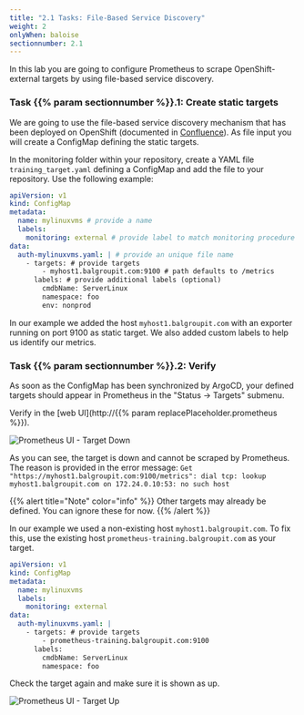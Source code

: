 ```yaml
---
title: "2.1 Tasks: File-Based Service Discovery"
weight: 2
onlyWhen: baloise
sectionnumber: 2.1
---
```


In this lab you are going to configure Prometheus to scrape OpenShift-external targets by using file-based service discovery.

### Task {{% param sectionnumber %}}.1: Create static targets

We are going to use the file-based service discovery mechanism that has been deployed on OpenShift (documented in [Confluence](https://confluence.baloisenet.com/atlassian/display/BALMATE/02+-+Add+your+application+as+monitoring+target#id-02Addyourapplicationasmonitoringtarget-AddMonitoringTargetsoutsideofOpenShift)). As file input you will create a ConfigMap defining the static targets.

In the monitoring folder within your repository, create a YAML file `training_target.yaml` defining a ConfigMap and add the file to your repository. Use the following example:

```yaml
apiVersion: v1
kind: ConfigMap
metadata:
  name: mylinuxvms # provide a name
  labels:
    monitoring: external # provide label to match monitoring procedure
data:
  auth-mylinuxvms.yaml: | # provide an unique file name
    - targets: # provide targets
        - myhost1.balgroupit.com:9100 # path defaults to /metrics
      labels: # provide additional labels (optional)
        cmdbName: ServerLinux
        namespace: foo
        env: nonprod
```

In our example we added the host `myhost1.balgroupit.com` with an exporter running on port 9100 as static target. We also added custom labels to help us identify our metrics.

### Task {{% param sectionnumber %}}.2: Verify

As soon as the ConfigMap has been synchronized by ArgoCD, your defined targets should appear in Prometheus in the "Status -> Targets" submenu.

Verify in the [web UI](http://{{% param replacePlaceholder.prometheus %}}).

![Prometheus UI - Target Down](../target-down.png)

As you can see, the target is down and cannot be scraped by Prometheus. The reason is provided in the error message: `Get "https://myhost1.balgroupit.com:9100/metrics": dial tcp: lookup myhost1.balgroupit.com on 172.24.0.10:53: no such host`

{{% alert title="Note" color="info" %}}
Other targets may already be defined. You can ignore these for now.
{{% /alert %}}

In our example we used a non-existing host `myhost1.balgroupit.com`. To fix this, use the existing host `prometheus-training.balgroupit.com` as your target.

```yaml
apiVersion: v1
kind: ConfigMap
metadata:
  name: mylinuxvms
  labels:
    monitoring: external
data:
  auth-mylinuxvms.yaml: |
    - targets: # provide targets
        - prometheus-training.balgroupit.com:9100
      labels:
        cmdbName: ServerLinux
        namespace: foo
```

Check the target again and make sure it is shown as up.

![Prometheus UI - Target Up](../target-up.png)
